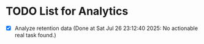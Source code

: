 # TODO List for Analytics

- [x] Analyze retention data  (Done at Sat Jul 26 23:12:40 2025: No actionable real task found.)